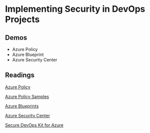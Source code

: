 # Implementing Security in DevOps Projects

## Demos

- Azure Policy
- Azure Blueprint
- Azure Security Center

## Readings

[Azure Policy](https://docs.microsoft.com/en-us/azure/governance/policy/)

[Azure Policy Samples](https://github.com/Azure/azure-policy)

[Azure Blueprints](https://docs.microsoft.com/en-us/azure/governance/blueprints/)

[Azure Security Center](https://docs.microsoft.com/en-us/azure/security-center/)

[Secure DevOps Kit for Azure](https://azsk.azurewebsites.net/)

